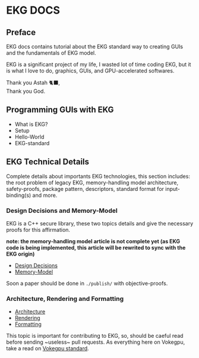 # EKG DOCS

## Preface

EKG docs contains tutorial about the EKG standard way to creating GUIs and the fundamentals of EKG model.

EKG is a significant project of my life, I wasted lot of time coding EKG, but it is what I love to do, graphics, GUIs, and GPU-accelerated softwares.

Thank you Astah 🐈‍⬛,  
Thank you God.

## Programming GUIs with EKG

* What is EKG?
* Setup
* Hello-World
* EKG-standard

## EKG Technical Details

Complete details about importants EKG technologies, this section includes: the root problem of legacy EKG, memory-handling model architecture, safety-proofs, package pattern, descriptors, standard format for input-binding(s) and more.

### Design Decisions and Memory-Model

EKG is a C++ secure library, these two topics details and give the necessary proofs for this affirmation.

**note: the memory-handling model article is not complete yet (as EKG code is being implemented, this article will be rewrited to sync with the EKG origin)**

* [Design Decisions](./model/design.md)
* [Memory-Model](./model/architecture.md)

Soon a paper should be done in `./publish/` with objective-proofs.

### Architecture, Rendering and Formatting

* [Architecture](./model/architecture.md)
* [Rendering](./model/rendering.md)
* [Formatting](./model/formatting.md)

This topic is important for contributing to EKG, so, should be caeful read before sending ~useless~ pull requests. As everything here on Vokegpu, take a read on [Vokegpu standard](https://github.com/vokegpu/standard).
